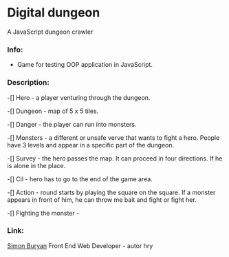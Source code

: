 # Digital dungeon

A JavaScript dungeon crawler

### Info:

- Game for testing OOP application in JavaScript.

### Description:


-[] Hero - a player venturing through the dungeon.

-[] Dungeon - map of 5 x 5 tiles.

-[] Danger - the player can run into monsters.

-[] Monsters - a different or unsafe verve that wants to fight a hero. People have 3 levels and appear in a specific part of the dungeon.

-[] Survey - the hero passes the map. It can proceed in four directions. If he is alone in the place.

-[] Cil - hero has to go to the end of the game area.

-[] Action - round starts by playing the square on the square. If a monster appears in front of him, he can throw me bait and fight or fight her.

-[] Fighting the monster -

### Link:

[Simon Buryan](http://www.simonburyan.cz)
Front End Web Developer - autor hry
